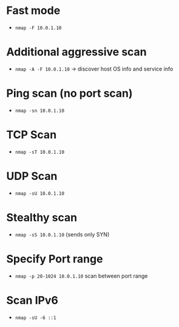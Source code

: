 # Fast mode
* `nmap -F 10.0.1.10`

# Additional aggressive scan
* `nmap -A -F 10.0.1.10` -> discover host OS info and service info

# Ping scan (no port scan)
* `nmap -sn 10.0.1.10`

# TCP Scan
* `nmap -sT 10.0.1.10`

# UDP Scan
* `nmap -sU 10.0.1.10`

# Stealthy scan
* `nmap -sS 10.0.1.10` (sends only SYN)

# Specify Port range
* `nmap -p 20-1024 10.0.1.10` scan between port range

# Scan IPv6
- `nmap -sU -6 ::1`
